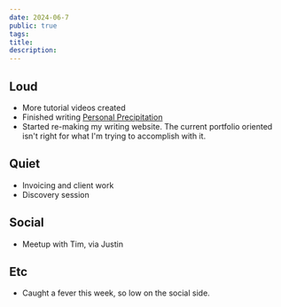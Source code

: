 ```yaml
---
date: 2024-06-7
public: true
tags: 
title: 
description: 
---
```

## Loud
- More tutorial videos created
- Finished writing [Personal Precipitation](../blog/Personal%20Precipitation.md)
- Started re-making my writing website. The current portfolio oriented isn't right for what I'm trying to accomplish with it.

## Quiet
- Invoicing and client work
- Discovery session

## Social
- Meetup with Tim, via Justin

## Etc
- Caught a fever this week, so low on the social side.